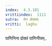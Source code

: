 ```yaml
---
index:  4.3.101
vrittiindex:  1111
sutra:  तेन प्रोक्तम्
vritti:  laghu 
---
```


पाणिनिना प्रोक्तं पाणिनीयम्..

